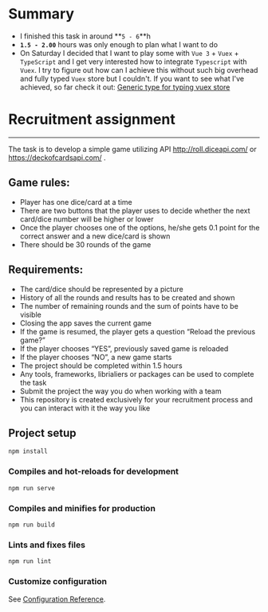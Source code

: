 # Summary
 - I finished this task in around **`5 - 6`**h
 - **`1.5 - 2.00`** hours was only enough to plan what I want to do
 - On Saturday I decided that I want to play some with `Vue 3` + `Vuex` + `TypeScript` and I get very interested how to integrate `Typescript` with `Vuex`. I try to figure out how can I achieve this without such big overhead and fully typed `Vuex` store but I couldn't. If you want to see what I've achieved, so far check it out: [Generic type for typing vuex store](https://stackoverflow.com/questions/64836903/generic-type-for-typing-vuex-store)

# Recruitment assignment
----

The task is to develop a simple game utilizing API http://roll.diceapi.com/ or https://deckofcardsapi.com/ .

## Game rules:

- Player has one dice/card at a time
- There are two buttons that the player uses to decide whether the next card/dice number will be higher or lower 
- Once the player chooses one of the options, he/she gets 0.1 point for the correct answer and a new dice/card is shown
- There should be 30 rounds of the game

## Requirements:

- The card/dice should be represented by a picture
- History of all the rounds and results has to be created and shown
- The number of remaining rounds and the sum of points have to be visible
- Closing the app saves the current game
- If the game is resumed, the player gets a question “Reload the previous game?”
- If the player chooses “YES”, previously saved game is reloaded
- If the player chooses “NO”, a new game starts
- The project should be completed within 1.5 hours
- Any tools, frameworks, librialiers or packages can be used to complete the task
- Submit the project the way you do when working with a team
- This repository is created exclusively for your recruitment process and you can interact with it the way you like 

## Project setup
```
npm install
```

### Compiles and hot-reloads for development
```
npm run serve
```

### Compiles and minifies for production
```
npm run build
```

### Lints and fixes files
```
npm run lint
```

### Customize configuration
See [Configuration Reference](https://cli.vuejs.org/config/).
